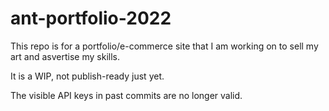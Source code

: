 # ant-portfolio-2022

This repo is for a portfolio/e-commerce site that I am working on to sell my art and asvertise my skills.

It is a WIP, not publish-ready just yet.

The visible API keys in past commits are no longer valid.
